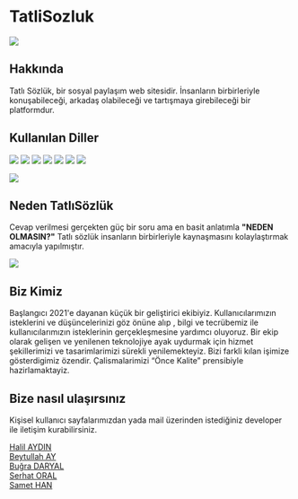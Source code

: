 # TatliSozluk

<img src="https://github.com/Oyuasx/test/blob/master/İmages/İmages1.jpg">

## Hakkında  
Tatlı Sözlük, bir sosyal paylaşım web sitesidir. İnsanların birbirleriyle konuşabileceği, arkadaş olabileceği ve tartışmaya girebileceği bir platformdur.

## Kullanılan Diller
<img src="https://img.shields.io/badge/-ASP.NET-brightgreen">  <img src="https://img.shields.io/badge/-backend-green"> <img src="https://img.shields.io/badge/-SQL%20Server-yellowgreen"> <img src="https://img.shields.io/badge/-html-yellow"> <img src="https://img.shields.io/badge/-css-orange"> <img src="https://img.shields.io/badge/-boostrap-red"> <img src="https://img.shields.io/badge/-JavaScrpit-blue">

<img src="https://github.com/Oyuasx/test/blob/master/İmages/İmages3.png"> 

## Neden TatlıSözlük
 Cevap verilmesi gerçekten güç bir soru ama en basit anlatımla **"NEDEN OLMASIN?"**  Tatlı sözlük insanların birbirleriyle kaynaşmasını kolaylaştırmak amacıyla yapılmıştır.

<img src="https://github.com/Oyuasx/test/blob/master/İmages/İmage2.png"> 

## Biz Kimiz
Başlangıcı 2021'e dayanan küçük bir geliştirici ekibiyiz. Kullanıcılarımızın isteklerini ve düşüncelerinizi göz önüne alıp , bilgi ve tecrübemiz ile kullanıcılarımızın isteklerinin gerçekleşmesine yardımcı oluyoruz. 
Bir ekip olarak gelişen ve yenilenen teknolojiye ayak uydurmak için hizmet şekillerimizi ve tasarimlarimizi sürekli yenilemekteyiz. Bizi farkli kılan işimize gösterdigimiz özendir. Çalismalarimizi “Önce Kalite” prensibiyle hazirlamaktayiz. 

## Bize nasıl ulaşırsınız
Kişisel kullanıcı sayfalarımızdan yada mail üzerinden istediğiniz developer ile iletişim kurabilirsiniz.  

[Halil AYDIN](https://github.com/halilaydin242188)  
[Beytullah AY](https://github.com/BeytullahAy)  
[Buğra DARYAL](https://github.com/Oyuasx)   
[Serhat ORAL](https://github.com/serhatoral)  
[Samet HAN](https://github.com/smthnn)  